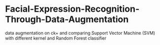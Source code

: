 # Facial-Expression-Recognition-Through-Data-Augmentation
data augmentation on ck+ and comparing Support Vector Machine (SVM) with different kernel and Random Forest classifier
